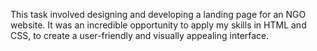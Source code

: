 This task involved designing and developing a landing page for an NGO website. It was an incredible opportunity to apply my skills in HTML and CSS, to create a user-friendly and visually appealing interface.
